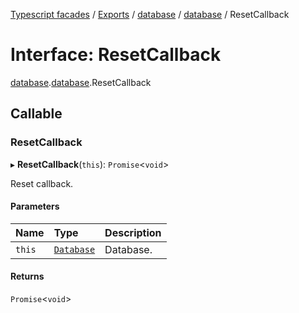 [Typescript facades](../index.md) / [Exports](../modules.md) / [database](../modules/database.md) / [database](../modules/database.database-1.md) / ResetCallback

# Interface: ResetCallback

[database](../modules/database.md).[database](../modules/database.database-1.md).ResetCallback

## Callable

### ResetCallback

▸ **ResetCallback**(`this`): `Promise`<`void`\>

Reset callback.

#### Parameters

| Name | Type | Description |
| :------ | :------ | :------ |
| `this` | [`Database`](database.database-1.Database.md) | Database. |

#### Returns

`Promise`<`void`\>
